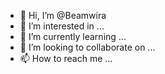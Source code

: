 - 👋 Hi, I’m @Beamwira
- 👀 I’m interested in ...
- 🌱 I’m currently learning ...
- 💞️ I’m looking to collaborate on ...
- 📫 How to reach me ...

<!---
Beamwira/Beamwira is a ✨ special ✨ repository because its `README.md` (this file) appears on your GitHub profile.
You can click the Preview link to take a look at your changes.
--->
